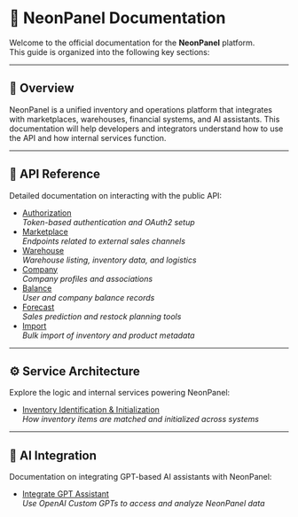 # 📘 NeonPanel Documentation

Welcome to the official documentation for the **NeonPanel** platform.  
This guide is organized into the following key sections:

---

## 🚀 Overview

NeonPanel is a unified inventory and operations platform that integrates with marketplaces, warehouses, financial systems, and AI assistants. This documentation will help developers and integrators understand how to use the API and how internal services function.

---

## 🔐 API Reference

Detailed documentation on interacting with the public API:

- [Authorization](resources/api/Authorization.md)  
  _Token-based authentication and OAuth2 setup_
- [Marketplace](resources/api/Marketplace.md)  
  _Endpoints related to external sales channels_
- [Warehouse](resources/api/Warehouse.md)  
  _Warehouse listing, inventory data, and logistics_
- [Company](resources/api/Company.md)  
  _Company profiles and associations_
- [Balance](resources/api/Balance.md)  
  _User and company balance records_
- [Forecast](resources/api/Forecast.md)  
  _Sales prediction and restock planning tools_
- [Import](resources/api/Import.md)  
  _Bulk import of inventory and product metadata_

---

## ⚙️ Service Architecture

Explore the logic and internal services powering NeonPanel:

- [Inventory Identification & Initialization](resources/services/InventoryIdentificationAndInitializationLogic.md)  
  _How inventory items are matched and initialized across systems_

---

## 🤖 AI Integration

Documentation on integrating GPT-based AI assistants with NeonPanel:

- [Integrate GPT Assistant](resources/ai/gpt-assistant.md)  
  _Use OpenAI Custom GPTs to access and analyze NeonPanel data_

